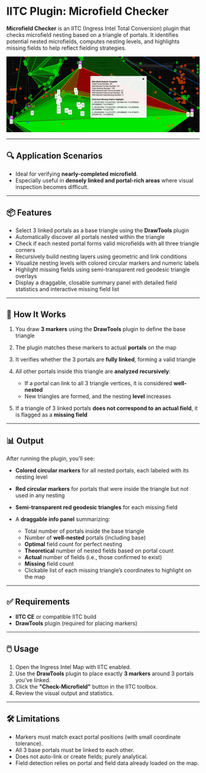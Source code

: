 # IITC Plugin: Microfield Checker

**Microfield Checker** is an IITC (Ingress Intel Total Conversion) plugin that checks microfield nesting based on a triangle of portals. It identifies potential nested microfields, computes nesting levels, and highlights missing fields to help reflect fielding strategies.

![Example Usage](images/example00.jpg)

---

## 🔍 Application Scenarios

- Ideal for verifying **nearly-completed microfield**.
- Especially useful in **densely linked and portal-rich areas** where visual inspection becomes difficult.

---

## 📦 Features

* Select 3 linked portals as a base triangle using the **DrawTools** plugin
* Automatically discover all portals nested within the triangle
* Check if each nested portal forms valid microfields with all three triangle corners
* Recursively build nesting layers using geometric and link conditions
* Visualize nesting levels with colored circular markers and numeric labels
* Highlight missing fields using semi-transparent red geodesic triangle overlays
* Display a draggable, closable summary panel with detailed field statistics and interactive missing field list

---

## 🧩 How It Works

1. You draw **3 markers** using the **DrawTools** plugin to define the base triangle
2. The plugin matches these markers to actual **portals** on the map
3. It verifies whether the 3 portals are **fully linked**, forming a valid triangle
4. All other portals inside this triangle are **analyzed recursively**:

   * If a portal can link to all 3 triangle vertices, it is considered **well-nested**
   * New triangles are formed, and the nesting **level** increases
5. If a triangle of 3 linked portals **does not correspond to an actual field**, it is flagged as a **missing field**

---

## 📊 Output

After running the plugin, you’ll see:

* **Colored circular markers** for all nested portals, each labeled with its nesting level
* **Red circular markers** for portals that were inside the triangle but not used in any nesting
* **Semi-transparent red geodesic triangles** for each missing field
* A **draggable info panel** summarizing:

  * Total number of portals inside the base triangle
  * Number of **well-nested** portals (including base)
  * **Optimal** field count for perfect nesting
  * **Theoretical** number of nested fields based on portal count
  * **Actual** number of fields (i.e., those confirmed to exist)
  * **Missing** field count
  * Clickable list of each missing triangle’s coordinates to highlight on the map

---

## ✅ Requirements

- **IITC CE** or compatible IITC build
- **DrawTools** plugin (required for placing markers)

---

## 🖱️ Usage

1. Open the Ingress Intel Map with IITC enabled.
2. Use the **DrawTools** plugin to place exactly **3 markers** around 3 portals you’ve linked.
3. Click the **"Check-Microfield"** button in the IITC toolbox.
4. Review the visual output and statistics.

---

## 🛠️ Limitations

- Markers must match exact portal positions (with small coordinate tolerance).
- All 3 base portals must be linked to each other.
- Does not auto-link or create fields; purely analytical.
- Field detection relies on portal and field data already loaded on the map.
